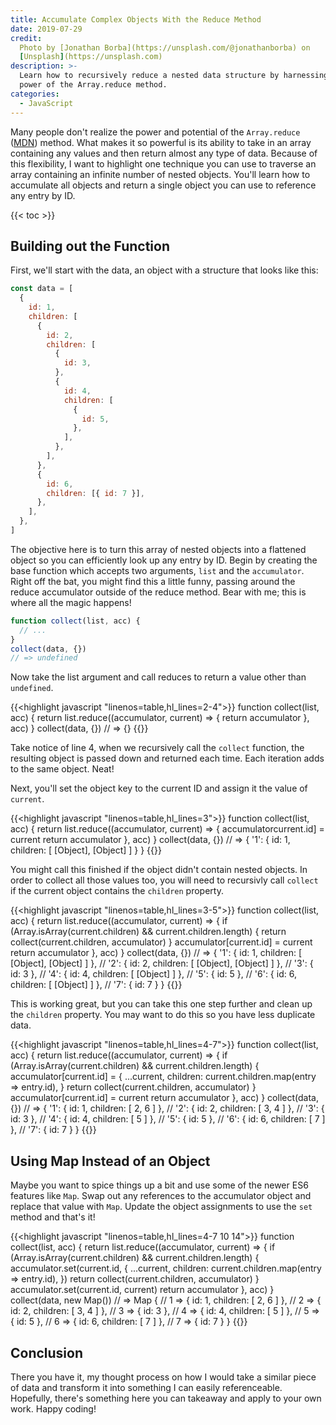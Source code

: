 ```yaml
---
title: Accumulate Complex Objects With the Reduce Method
date: 2019-07-29
credit:
  Photo by [Jonathan Borba](https://unsplash.com/@jonathanborba) on
  [Unsplash](https://unsplash.com)
description: >-
  Learn how to recursively reduce a nested data structure by harnessing the
  power of the Array.reduce method.
categories:
  - JavaScript
---
```


Many people don't realize the power and potential of the `Array.reduce`
([MDN](https://developer.mozilla.org/en-US/docs/Web/JavaScript/Reference/Global_Objects/Array/reduce))
method. What makes it so powerful is its ability to take in an array containing
any values and then return almost any type of data. Because of this flexibility,
I want to highlight one technique you can use to traverse an array containing an
infinite number of nested objects. You'll learn how to accumulate all objects
and return a single object you can use to reference any entry by ID.

<!--more-->

{{< toc >}}

## Building out the Function

First, we'll start with the data, an object with a structure that looks like
this:

```js
const data = [
  {
    id: 1,
    children: [
      {
        id: 2,
        children: [
          {
            id: 3,
          },
          {
            id: 4,
            children: [
              {
                id: 5,
              },
            ],
          },
        ],
      },
      {
        id: 6,
        children: [{ id: 7 }],
      },
    ],
  },
]
```

The objective here is to turn this array of nested objects into a flattened
object so you can efficiently look up any entry by ID. Begin by creating the
base function which accepts two arguments, `list` and the `accumulator`. Right
off the bat, you might find this a little funny, passing around the reduce
accumulator outside of the reduce method. Bear with me; this is where all the
magic happens!

```js
function collect(list, acc) {
  // ...
}
collect(data, {})
// => undefined
```

Now take the list argument and call reduces to return a value other than
`undefined`.

<!-- prettier-ignore -->
{{<highlight javascript "linenos=table,hl_lines=2-4">}}
function collect(list, acc) {
  return list.reduce((accumulator, current) => {
    return accumulator
  }, acc)
}
collect(data, {})
// => {}
{{</highlight>}}

Take notice of line 4, when we recursively call the `collect` function, the
resulting object is passed down and returned each time. Each iteration adds to
the same object. Neat!

Next, you'll set the object key to the current ID and assign it the value of
`current`.

<!-- prettier-ignore -->
{{<highlight javascript "linenos=table,hl_lines=3">}}
function collect(list, acc) {
  return list.reduce((accumulator, current) => {
    accumulatorcurrent.id] = current
    return accumulator
  }, acc)
}
collect(data, {})
// => { '1': { id: 1, children: [ [Object], [Object] ] } }
{{</highlight>}}

You might call this finished if the object didn't contain nested objects. In
order to collect all those values too, you will need to recursivly call
`collect` if the current object contains the `children` property.

<!-- prettier-ignore -->
{{<highlight javascript "linenos=table,hl_lines=3-5">}}
function collect(list, acc) {
  return list.reduce((accumulator, current) => {
    if (Array.isArray(current.children) && current.children.length) {
      return collect(current.children, accumulator)
    }
    accumulator[current.id] = current
    return accumulator
  }, acc)
}
collect(data, {})
// => { '1': { id: 1, children: [ [Object], [Object] ] },
//      '2': { id: 2, children: [ [Object], [Object] ] },
//      '3': { id: 3 },
//      '4': { id: 4, children: [ [Object] ] },
//      '5': { id: 5 },
//      '6': { id: 6, children: [ [Object] ] },
//      '7': { id: 7 } }
{{</highlight>}}

This is working great, but you can take this one step further and clean up the
`children` property. You may want to do this so you have less duplicate data.

<!-- prettier-ignore -->
{{<highlight javascript "linenos=table,hl_lines=4-7">}}
function collect(list, acc) {
  return list.reduce((accumulator, current) => {
    if (Array.isArray(current.children) && current.children.length) {
      accumulator[current.id] = {
        ...current,
        children: current.children.map(entry => entry.id),
      }
      return collect(current.children, accumulator)
    }
    accumulator[current.id] = current
    return accumulator
  }, acc)
}
collect(data, {})
// => { '1': { id: 1, children: [ 2, 6 ] },
//      '2': { id: 2, children: [ 3, 4 ] },
//      '3': { id: 3 },
//      '4': { id: 4, children: [ 5 ] },
//      '5': { id: 5 },
//      '6': { id: 6, children: [ 7 ] },
//      '7': { id: 7 } }
{{</highlight>}}

## Using Map Instead of an Object

Maybe you want to spice things up a bit and use some of the newer ES6 features
like `Map`. Swap out any references to the accumulator object and replace that
value with `Map`. Update the object assignments to use the `set` method and
that's it!

<!-- prettier-ignore -->
{{<highlight javascript "linenos=table,hl_lines=4-7 10 14">}}
function collect(list, acc) {
  return list.reduce((accumulator, current) => {
    if (Array.isArray(current.children) && current.children.length) {
      accumulator.set(current.id, {
        ...current,
        children: current.children.map(entry => entry.id),
      })
      return collect(current.children, accumulator)
    }
    accumulator.set(current.id, current)
    return accumulator
  }, acc)
}
collect(data, new Map())
// => Map {
//  1 => { id: 1, children: [ 2, 6 ] },
//  2 => { id: 2, children: [ 3, 4 ] },
//  3 => { id: 3 },
//  4 => { id: 4, children: [ 5 ] },
//  5 => { id: 5 },
//  6 => { id: 6, children: [ 7 ] },
//  7 => { id: 7 } }
{{</highlight>}}

## Conclusion

There you have it, my thought process on how I would take a similar piece of
data and transform it into something I can easily referenceable. Hopefully,
there's something here you can takeaway and apply to your own work. Happy
coding!
